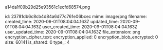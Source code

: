 a14da1f09b29d25e93561c1ecfd68574.png

id: 23781db6c8cb4d84a6d77c761e06bcec
mime: image/png
filename: 
created_time: 2020-09-01T08:04:04.163Z
updated_time: 2020-09-01T08:04:04.163Z
user_created_time: 2020-09-01T08:04:04.163Z
user_updated_time: 2020-09-01T08:04:04.163Z
file_extension: png
encryption_cipher_text: 
encryption_applied: 0
encryption_blob_encrypted: 0
size: 60141
is_shared: 0
type_: 4
